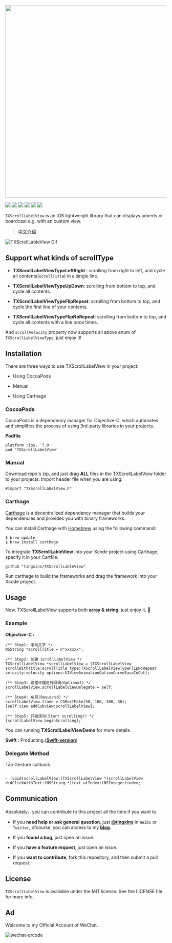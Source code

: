 <p align="center">

<img src="http://image.tingxins.cn/TXScrollLabelView/master/scroll-label-view.png" width=600/>

</p>

<p align="center">

<a href="https://travis-ci.org/tingxins/TXScrollLabelView"><img src="https://img.shields.io/travis/tingxins/TXScrollLabelView.svg"></a>
<a href="https://github.com/Carthage/Carthage"><img src="https://img.shields.io/badge/Carthage-compatible-4BC51D.svg?style=flat"></a>
<a href="http://cocoadocs.org/docsets/TXScrollLabelView"><img src="https://img.shields.io/cocoapods/v/TXScrollLabelView.svg?style=flat"></a>
<a href="https://github.com/tingxins/TXScrollLabelView"><img src="https://img.shields.io/cocoapods/p/TXScrollLabelView.svg?style=flat"></a>
<a href="https://github.com/tingxins/TXScrollLabelView"><img src="https://img.shields.io/badge/support-iOS%207%2B-brightgreen.svg"></a>
<a href="https://www.apache.org/licenses/LICENSE-2.0.html"><img src="http://img.shields.io/cocoapods/l/TXScrollLabelView.svg?style=flat"></a>


</p>

`TXScrollLabelView` is an iOS lightweight library that can displays adverts or boardcast e.g. with an custom view.

> [中文介绍](http://www.jianshu.com/p/8f1f1b1ee814)

![TXScrollLableView Gif](http://image.tingxins.cn/TXScrollLabelView/master/scroll-label-view.gif)

## Support what kinds of scrollType

- **TXScrollLabelViewTypeLeftRight** : scrolling from right to left, and cycle all contents(`scrollTitle`) in a single line.


- **TXScrollLabelViewTypeUpDown**: scrolling from bottom to top, and cycle all contents.


- **TXScrollLabelViewTypeFlipRepeat**: scrolling from bottom to top, and cycle the first line of your contents.


- **TXScrollLabelViewTypeFlipNoRepeat**: scrolling from bottom to top, and cycle all contents with a line once times.

And `scrollVelocity` property now supports all above enum of `TXScrollLabelViewType`, just enjoy it!

## Installation

There are three ways to use TXScrollLabelView in your project:

* Using CocoaPods

* Manual

* Using Carthage

### CocoaPods
    
CocoaPods is a dependency manager for Objective-C, which automates and simplifies the process of using 3rd-party libraries in your projects. 

**Podfile**

    platform :ios, '7.0'
    pod 'TXScrollLabelView'

### Manual

Download repo's zip, and just drag **ALL** files in the TXScrollLabelView folder to your projects. Import header file when you are using:

    #import "TXScrollLabelView.h"
   
### Carthage

[Carthage](https://github.com/Carthage/Carthage) is a decentralized dependency manager that builds your dependencies and provides you with binary frameworks.

You can install Carthage with [Homebrew](http://brew.sh/) using the following command:

    $ brew update
    $ brew install carthage
        
To integrate **TXScrollLableView** into your Xcode project using Carthage, specify it in your Cartfile:

    github "tingxins/TXScrollLableView"

Run carthage to build the frameworks and drag the framework into your Xcode project.
        
## Usage 

Now, TXScrollLabelView supports both **array & string**. just enjoy it. 👀

### Example

**Objective-C :**

    /** Step1: 滚动文字 */
    NSString *scrollTitle = @"xxxxxx";
    
    /** Step2: 创建 ScrollLabelView */
    TXScrollLabelView *scrollLabelView = [TXScrollLabelView scrollWithTitle:scrollTitle type:TXScrollLabelViewTypeFlipNoRepeat velocity:velocity options:UIViewAnimationOptionCurveEaseInOut];
    
    /** Step3: 设置代理进行回调(Optional) */
    scrollLabelView.scrollLabelViewDelegate = self;
    
    /** Step4: 布局(Required) */
    scrollLabelView.frame = CGRectMake(50, 100, 300, 30);
    [self.view addSubview:scrollLabelView];
    
    /** Step5: 开始滚动(Start scrolling!) */
    [scrollLabelView beginScrolling];
        
        
You can running **TXScrollLabelViewDemo** for more details.

**Swift :** Producting.([**Swift-version**](https://github.com/tingxins/ScrollLabelView))

### Delegate Method

Tap Gesture callback.

```

- (void)scrollLabelView:(TXScrollLabelView *)scrollLabelView didClickWithText:(NSString *)text atIndex:(NSInteger)index;

```

## Communication

Absolutely，you can contribute to this project all the time if you want to.

- If you **need help or ask general question**, just [**@tingxins**](http://weibo.com/tingxins) in `Weibo` or `Twitter`, ofcourse, you can access to my [**blog**](https://tingxins.com).

- If you **found a bug**, just open an issue.

- If you **have a feature request**, just open an issue.

- If you **want to contribute**, fork this repository, and then submit a pull request.

## License

`TXScrollLabelView` is available under the MIT license. See the LICENSE file for more info.

## Ad

Welcome to my Official Account of WeChat.

![wechat-qrcode](http://image.tingxins.cn/adv/wechat-qrcode.jpg)



